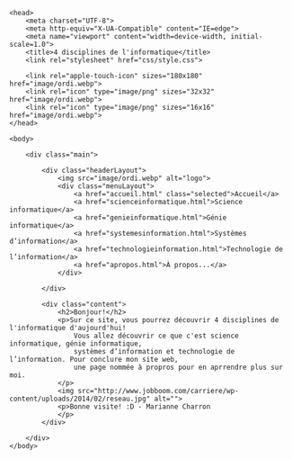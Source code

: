 <!DOCTYPE html>
<html lang="en">

    <head>
        <meta charset="UTF-8">
        <meta http-equiv="X-UA-Compatible" content="IE=edge">
        <meta name="viewport" content="width=device-width, initial-scale=1.0">
        <title>4 disciplines de l'informatique</title>
        <link rel="stylesheet" href="css/style.css">

        <link rel="apple-touch-icon" sizes="180x180" href="image/ordi.webp">
        <link rel="icon" type="image/png" sizes="32x32" href="image/ordi.webp">
        <link rel="icon" type="image/png" sizes="16x16" href="image/ordi.webp">
    </head>

    <body>

        <div class="main">

            <div class="headerLayout">
                <img src="image/ordi.webp" alt="logo">
                <div class="menuLayout">
                    <a href="accueil.html" class="selected">Accueil</a>
                    <a href="scienceinformatique.html">Science informatique</a>
                    <a href="genieinformatique.html">Génie informatique</a>
                    <a href="systemesinformation.html">Systèmes d’information</a>
                    <a href="technologieinformation.html">Technologie de l’information</a>
                    <a href="apropos.html">À propos...</a>
                </div>

            </div>

            <div class="content">
                <h2>Bonjour!</h2>
                <p>Sur ce site, vous pourrez découvrir 4 disciplines de l'informatique d'aujourd'hui!
                    Vous allez découvrir ce que c'est science informatique, génie informatique,
                    systèmes d’information et technologie de l’information. Pour conclure mon site web,
                    une page nommée à propros pour en aprrendre plus sur moi.
                </p>
                <img src="http://www.jobboom.com/carriere/wp-content/uploads/2014/02/reseau.jpg" alt="">
                <p>Bonne visite! :D - Marianne Charron
                </p>
            </div>

        </div>
    </body>
</html>
